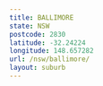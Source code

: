 ```yaml
---
title: BALLIMORE
state: NSW
postcode: 2830
latitude: -32.24224
longitude: 148.657282
url: /nsw/ballimore/
layout: suburb
---
```

